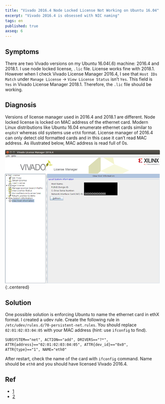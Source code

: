 ```yaml
---
title: "Vivado 2016.4 Node Locked License Not Working on Ubuntu 16.04"
excerpt: "Vivado 2016.4 is obsessed with NIC naming"
tags: en
published: true
axseq: 6
---
```


## Symptoms

There are two Vivado versions on my Ubuntu 16.04(.6) machine: 2016.4 and 2018.1.
I use node locked license, `.lic` file. License works fine with 2018.1. However
when I check Vivado License Manager 2016.4, I see that `Host IDs Match` under
`Manage License` → `View License Status` isn’t `Yes`. This field is `Yes` in
Vivado License Manager 2018.1. Therefore, the `.lic` file should be working.

## Diagnosis

Versions of license manager used in 2016.4 and 2018.1 are different. Node locked
license is locked on MAC address of the ethernet card. Modern Linux
distributions like Ubuntu 16.04 enumerate ethernet cards similar to `enpXsY`
whereas old systems use `ethX` format. License manager of 2016.4 can only detect
old formatted cards and in this case it can’t read MAC address. As illustrated
below, MAC address is read full of 0s.

![Vivado License Manager 2016.4](/assets/img/19/6-vivado.png){:.centered}

## Solution

One possible solution is enforcing Ubuntu to name the ethernet card in ethX
format. I created a udev rule. Create the following rule in
`/etc/udev/rules.d/70-persistent-net.rules`. You should replace
`02:01:02:03:04:05` with your MAC address (hint: use `ifconfig` to find).

```text
SUBSYSTEM=="net", ACTION=="add", DRIVERS=="?*", ATTR{address}=="02:01:02:03:04:05", ATTR{dev_id}=="0x0", ATTR{type}=="1", NAME="eth0"
```

After restart, check the name of the card with `ifconfig` command. Name should
be `eth0` and you should have licensed Vivado 2016.4.

## Ref

- [1](https://www.xilinx.com/support/answers/60510.html)
- [2](https://askubuntu.com/a/785442)
